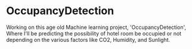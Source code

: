 # OccupancyDetection
Working on this age old Machine learning project, 'OccupancyDetection', Where I'll be predicting the possibility of hotel room be occupied or not depending on the various factors like CO2, Humidity, and Sunlight.
